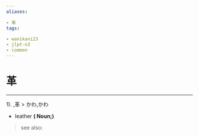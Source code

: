 ```yaml
---
aliases:
    
- 革
tags:
    
- wanikani23
- jlpt-n3
- common
---
```


# 革
---
1).
,革 > かわ,かわ

- leather
**( Noun;)**
> see also: 
            